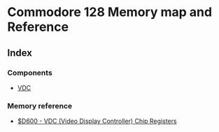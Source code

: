 # Commodore 128 Memory map and Reference

## Index

### Components
* [VDC](Vdc)

### Memory reference
* [$D600 - VDC (Video Display Controller) Chip Registers](D600)
